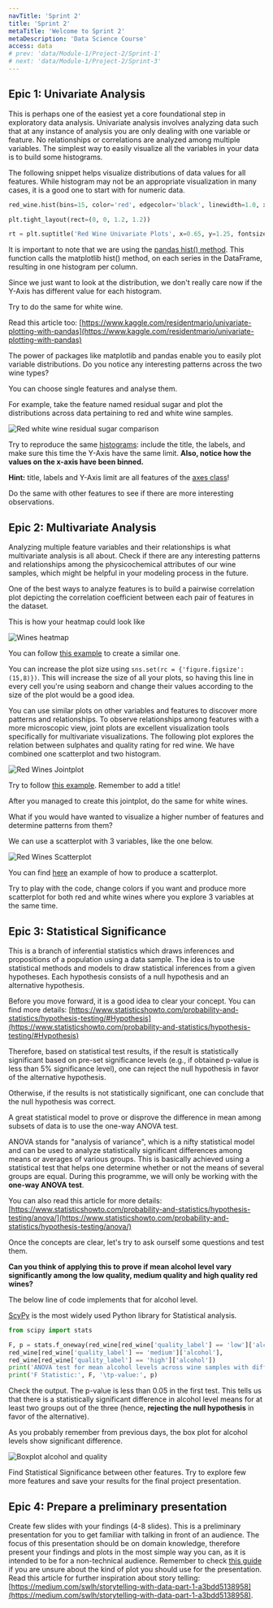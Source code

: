```yaml
---
navTitle: 'Sprint 2'
title: 'Sprint 2'
metaTitle: 'Welcome to Sprint 2'
metaDescription: 'Data Science Course'
access: data
# prev: 'data/Module-1/Project-2/Sprint-1'
# next: 'data/Module-1/Project-2/Sprint-3'
---
```


## Epic 1: Univariate Analysis

This is perhaps one of the easiest yet a core foundational step in exploratory data analysis. Univariate analysis involves analyzing data such that at any instance of analysis you are only dealing with one variable or feature. No relationships or correlations are analyzed among multiple variables. The simplest way to easily visualize all the variables in your data is to build some histograms.

The following snippet helps visualize distributions of data values for all features. While histogram may not be an appropriate visualization in many cases, it is a good one to start with for numeric data.

```python
red_wine.hist(bins=15, color='red', edgecolor='black', linewidth=1.0, xlabelsize=8, ylabelsize=8, grid=False)

plt.tight_layout(rect=(0, 0, 1.2, 1.2))

rt = plt.suptitle('Red Wine Univariate Plots', x=0.65, y=1.25, fontsize=15)
```

It is important to note that we are using the [pandas hist() method](https://pandas.pydata.org/docs/reference/api/pandas.DataFrame.hist.html). This function calls the matplotlib hist() method, on each series in the DataFrame, resulting in one histogram per column.

Since we just want to look at the distribution, we don't really care now if the Y-Axis has different value for each histogram.

Try to do the same for white wine.

Read this article too: [https://www.kaggle.com/residentmario/univariate-plotting-with-pandas](https://www.kaggle.com/residentmario/univariate-plotting-with-pandas)

The power of packages like matplotlib and pandas enable you to easily plot variable distributions. Do you notice any interesting patterns across the two wine types?

You can choose single features and analyse them.

For example, take the feature named residual sugar and plot the distributions across data pertaining to red and white wine samples.

![Red white wine residual sugar comparison](staticAsset/data/Module-1/Project-2/residual-sugar-white-red-comparison.png)

Try to reproduce the same [histograms](https://seaborn.pydata.org/generated/seaborn.histplot.html): include the title, the labels, and make sure this time the Y-Axis have the same limit. **Also, notice how the values on the x-axis have been binned.**

**Hint:** title, labels and Y-Axis limit are all features of the [axes class](https://matplotlib.org/stable/api/axes_api.html)!

Do the same with other features to see if there are more interesting observations.

## Epic 2: Multivariate Analysis

Analyzing multiple feature variables and their relationships is what multivariate analysis is all about. Check if there are any interesting patterns and relationships among the physicochemical attributes of our wine samples, which might be helpful in your modeling process in the future.

One of the best ways to analyze features is to build a pairwise correlation plot depicting the correlation coefficient between each pair of features in the dataset.

This is how your heatmap could look like

![Wines heatmap](staticAsset/data/Module-1/Project-2/heatmap-sns.png)

You can follow [this example](https://towardsdatascience.com/seaborn-heatmap-for-visualising-data-correlations-66cbef09c1fe) to create a similar one.

You can increase the plot size using `sns.set(rc = {'figure.figsize':(15,8)})`. This will increase the size of all your plots, so having this line in every cell you're using seaborn and change their values according to the size of the plot would be a good idea.

<!-- In the example there are 3 variables: _vegetables, farmers and harvest._

_Vegetables_ and _farmers_ are the strings that will go on the x and y axis. In our case, these are the same and correspond to the column names in our dataset (but only of the numeric values).

So the first step is to select from our dataframe the column names of only numeric values (use google to search how you can do it).

The _harvest_ variable is a numpy array containing the numeric values. You can use [this Pandas method corr()](https://pandas.pydata.org/docs/reference/api/pandas.DataFrame.corr.html) to compute pairwise correlation of columns, and then the [to_numpy()](https://pandas.pydata.org/docs/reference/api/pandas.DataFrame.to_numpy.html) method to transform the resulting dataframe into a numpy array.

Once you have all the necessary variables, use the code in the example, change the appropriate parameters, and run the cell.

Note that:

- the plot is too small (use [set_figheight() and set_fighwidth()](https://matplotlib.org/stable/api/figure_api.html?highlight=fig#module-matplotlib.figure#set_figheight) to increase the size of your heatmap)

- our correlation numbers have more than 3 decimal numbers. Round the numbers of the NumPy array to 2 decimal numbers (use [round() method](https://numpy.org/doc/stable/reference/generated/numpy.ndarray.round.html)) -->

You can use similar plots on other variables and features to discover more patterns and relationships. To observe relationships among features with a more microscopic view, joint plots are excellent visualization tools specifically for multivariate visualizations. The following plot explores the relation between sulphates and quality rating for red wine. We have combined one scatterplot and two histogram.

![Red Wines Jointplot](staticAsset/data/Module-1/Project-2/joint-plot.png)

Try to follow [this example](https://seaborn.pydata.org/generated/seaborn.jointplot.html). Remember to add a title!

After you managed to create this jointplot, do the same for white wines.

What if you would have wanted to visualize a higher number of features and determine patterns from them?

We can use a scatterplot with 3 variables, like the one below.

![Red Wines Scatterplot](staticAsset/data/Module-1/Project-2/scatter-sulphates-alcohol-quality.png)

<!-- ```python
import matplotlib.patches as mpatches

colors = {"low": "khaki", "medium": "orange", "high": "navy"}

fig, ax = plt.subplots()
scatter = ax.scatter(red_wine["alcohol"], red_wine["sulphates"],
           c=red_wine['quality_label'].map(colors), alpha=0.5)
ax.set_xlabel("alcohol", fontsize=10)
ax.set_ylabel("sulphates", fontsize=10)
ax.set_title('Red Wines - Sulphates, Alcohol and Quality')

low_quality = mpatches.Patch(color='khaki', label='low')
medium_quality = mpatches.Patch(color='orange', label='medium')
high_quality = mpatches.Patch(color='navy', label='high')

ax.legend(handles=[low_quality, medium_quality, high_quality])

plt.show()
``` -->

<!-- This is the code that produced it, first we define a dictionary where we associate a color to each quality_label, then in the `c` (color) parameter of the scatterplot we map them (we associate each quality_label in the dataset with the corresponding color), and for the legend we use a special matplotlib class called patches.  -->

You can find [here](https://seaborn.pydata.org/generated/seaborn.scatterplot.html) an example of how to produce a scatterplot.

Try to play with the code, change colors if you want and produce more scatterplot for both red and white wines where you explore 3 variables at the same time.

## Epic 3: Statistical Significance

This is a branch of inferential statistics which draws inferences and propositions of a population using a data sample. The idea is to use statistical methods and models to draw statistical inferences from a given hypotheses. Each hypothesis consists of a null hypothesis and an alternative hypothesis.

Before you move forward, it is a good idea to clear your concept.
You can find more details: [https://www.statisticshowto.com/probability-and-statistics/hypothesis-testing/#Hypothesis](https://www.statisticshowto.com/probability-and-statistics/hypothesis-testing/#Hypothesis)

Therefore, based on statistical test results, if the result is statistically significant based on pre-set significance levels (e.g., if obtained p-value is less than 5% significance level), one can reject the null hypothesis in favor of the alternative hypothesis.

Otherwise, if the results is not statistically significant, one can conclude that the null hypothesis was correct.

A great statistical model to prove or disprove the difference in mean among subsets of data is to use the one-way ANOVA test.

ANOVA stands for "analysis of variance", which is a nifty statistical model and can be used to analyze statistically significant differences among means or averages of various groups. This is basically achieved using a statistical test that helps one determine whether or not the means of several groups are equal. During this programme, we will only be working with the **one-way ANOVA test**.

<youtube title="Puppet video" height="500px" link="-yQb_ZJnFXw"/>

You can also read this article for more details: [https://www.statisticshowto.com/probability-and-statistics/hypothesis-testing/anova/](https://www.statisticshowto.com/probability-and-statistics/hypothesis-testing/anova/)

Once the concepts are clear, let's try to ask ourself some questions and test them.

**Can you think of applying this to prove if mean alcohol level vary significantly among the low quality, medium quality and high quality red wines?**

The below line of code implements that for alcohol level.

[ScyPy](https://docs.scipy.org/doc/scipy/reference/stats.html) is the most widely used Python library for Statistical analysis.

```python
from scipy import stats

F, p = stats.f_oneway(red_wine[red_wine['quality_label'] == 'low']['alcohol'],
red_wine[red_wine['quality_label'] == 'medium']['alcohol'],
red_wine[red_wine['quality_label'] == 'high']['alcohol'])
print('ANOVA test for mean alcohol levels across wine samples with different quality ratings')
print('F Statistic:', F, '\tp-value:', p)
```

Check the output. The p-value is less than 0.05 in the first test. This tells us that there is a statistically significant difference in alcohol level means for at least two groups out of the three (hence, **rejecting the null hypothesis** in favor of the alternative).

As you probably remember from previous days, the box plot for alcohol levels show significant difference.

![Boxplot alcohol and quality](staticAsset/data/Module-1/Project-2/boxplot-alcohol-quality.jpg)

Find Statistical Significance between other features.
Try to explore few more features and save your results for the final project presentation.

## Epic 4: Prepare a preliminary presentation

Create few slides with your findings (4-8 slides). This is a preliminary presentation for you to get familiar with talking in front of an audience. The focus of this presentation should be on domain knowledge, therefore present your findings and plots in the most simple way you can, as it is intended to be for a non-technical audience. Remember to check [this guide](https://www.storytellingwithdata.com/chart-guide) if you are unsure about the kind of plot you should use for the presentation. Read this article for further inspiration about story telling: [https://medium.com/swlh/storytelling-with-data-part-1-a3bdd5138958](https://medium.com/swlh/storytelling-with-data-part-1-a3bdd5138958).
